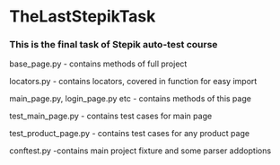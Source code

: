 # TheLastStepikTask
### This is the final task of Stepik auto-test course

base_page.py - contains methods of full project

locators.py - contains locators, covered in function for easy import

main_page.py, login_page.py etc - contains methods of this page

test_main_page.py - contains test cases for main page

test_product_page.py - contains test cases for any product page

conftest.py -contains main project fixture and some parser addoptions
